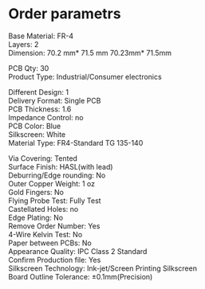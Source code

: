  # Order parametrs
Base Material: FR-4  
Layers: 2  
Dimension: 70.2 mm* 71.5 mm 70.23mm* 71.5mm  

PCB Qty: 30  
Product Type: Industrial/Consumer electronics  

Different Design: 1  
Delivery Format: Single PCB  
PCB Thickness: 1.6  
Impedance Control: no  
PCB Color: Blue  
Silkscreen: White  
Material Type: FR4-Standard TG 135-140  

Via Covering: Tented  
Surface Finish: HASL(with lead)  
Deburring/Edge rounding: No  
Outer Copper Weight: 1 oz  
Gold Fingers: No  
Flying Probe Test: Fully Test  
Castellated Holes: no  
Edge Plating: No  
Remove Order Number: Yes  
4-Wire Kelvin Test: No  
Paper between PCBs: No  
Appearance Quality: IPC Class 2 Standard  
Confirm Production file: Yes  
Silkscreen Technology: Ink-jet/Screen Printing Silkscreen  
Board Outline Tolerance: ±0.1mm(Precision)  
